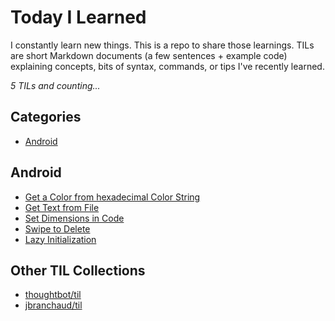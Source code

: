 # Today I Learned

I constantly learn new things. This is a repo to share those learnings.
TILs are short Markdown documents (a few sentences + example code) explaining
concepts, bits of syntax, commands, or tips I've recently learned.

_5 TILs and counting..._

## Categories

* [Android](#android)

## Android

* [Get a Color from hexadecimal Color String](android/get-a-color-from-hexadecimal-color-string.md)
* [Get Text from File](android/get-text-from-file.md)
* [Set Dimensions in Code](android/set-dimensions-in-code.md)
* [Swipe to Delete](android/swipe-to-delete.md)
* [Lazy Initialization](android/lazy-initialization.md)

## Other TIL Collections

* [thoughtbot/til](https://github.com/thoughtbot/til)
* [jbranchaud/til](https://github.com/jbranchaud/til)
